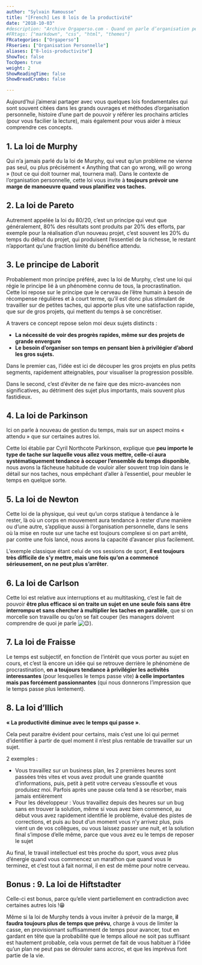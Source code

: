 ```yaml
---
author: "Sylvain Ramousse"
title: "[French] Les 8 lois de la productivité"
date: "2018-10-03"
#description: "Archive Orgaperso.com - Quand on parle d’organisation personnelle, difficile de passer outre les méthodes de référence sur le sujet."
#FRtags: ["markdown", "css", "html", "themes"]
FRcategories: ["Orgaperso"]
FRseries: ["Organisation Personnelle"]
aliases: ["8-lois-productivite"]
ShowToc: false
TocOpen: true
weight: 2
ShowReadingTime: false
ShowBreadCrumbs: false

---
```


Aujourd’hui j’aimerai partager avec vous quelques lois fondamentales qui sont souvent citées dans les grands ouvrages et méthodes d’organisation personnelle, histoire d’une part de pouvoir y référer les prochains articles (pour vous facilier la lecture), mais également pour vous aider à mieux comprendre ces concepts.

## 1. La loi de Murphy

Qui n’a jamais parlé du la loi de Murphy, qui veut qu’un problème ne vienne pas seul, ou plus précisément « Anything that can go wrong, will go wrong » (tout ce qui doit tourner mal, tournera mal). Dans le contexte de l’organisation personnelle, cette loi vous invite à **toujours prévoir une marge de manoeuvre quand vous planifiez vos taches.**

## 2. La loi de Pareto

Autrement appelée la loi du 80/20, c’est un principe qui veut que généralement, 80% des résultats sont produits par 20% des efforts, par exemple pour la réalisation d’un nouveau projet, c’est souvent les 20% du temps du début du projet, qui produisent l’essentiel de la richesse, le restant n’apportant qu’une fraction limité du bénéfice attendu.

## 3. Le principe de Laborit

Probablement mon principe préféré, avec la loi de Murphy, c’est une loi qui régie le principe lié à un phénomène connu de tous, la procrastination. Cette loi repose sur le principe que le cerveau de l’être humain à besoin de récompense régulières et à court terme, qu’il est donc plus stimulant de travailler sur de petites taches, qui apporte plus vite une satisfaction rapide, que sur de gros projets, qui mettent du temps à se concrétiser.

A travers ce concept repose selon moi deux sujets distincts :

-   **La nécessité de voir des progrès rapides, même sur des projets de grande envergure**
-   **Le besoin d’organiser son temps en pensant bien à privilégier d’abord les gros sujets.**

Dans le premier cas, l’idée est ici de découper les gros projets en plus petits segments, rapidement atteignables, pour visualiser la progression possible.

Dans le second, c’est d’éviter de ne faire que des micro-avancées non significatives, au détriment des sujet plus importants, mais souvent plus fastidieux.

## 4. La loi de Parkinson

Ici on parle à nouveau de gestion du temps, mais sur un aspect moins « attendu » que sur certaines autres loi.

Cette loi établie par Cyril Northcote Parkinson, explique que **peu importe le type de tache sur laquelle vous allez vous mettre, celle-ci aura systématiquement tendance à occuper l’ensemble du temps disponible**, nous avons la fâcheuse habitude de vouloir aller souvent trop loin dans le détail sur nos taches, nous empêchant d’aller à l’essentiel, pour meubler le temps en quelque sorte.

## 5. La loi de Newton

Cette loi de la physique, qui veut qu’un corps statique à tendance à le rester, là où un corps en mouvement aura tendance à rester d’une manière ou d’une autre, s’applique aussi à l’organisation personnelle, dans le sens où la mise en route sur une tache est toujours complexe si on part arrêté, par contre une fois lancé, nous avons la capacité d’avancer plus facilement.

L’exemple classique étant celui de vos sessions de sport, **il est toujours très difficile de s’y mettre, mais une fois qu’on a commencé sérieusement, on ne peut plus s’arrêter**.

## 6. La loi de Carlson

Cette loi est relative aux interruptions et au multitasking, c’est le fait de pouvoir **être plus efficace si on traite un sujet en une seule fois sans être interrompu et sans chercher à multiplier les taches en parallèle**, que si on morcelle son travaille ou qu’on se fait couper (les managers doivent comprendre de quoi je parle ![😉](https://s.w.org/images/core/emoji/11/svg/1f609.svg)).

## 7. La loi de Fraisse

Le temps est subjectif, en fonction de l’intérêt que vous porter au sujet en cours, et c’est là encore un idée qui se retrouve derrière le phénomène de procrastination, **on a toujours tendance à privilégier les activités interessantes** (pour lesquelles le temps passe vite) **à celle importantes mais pas forcément passionnantes** (qui nous donnerons l’impression que le temps passe plus lentement).

## 8. La loi d’Illich

**« La productivité diminue avec le temps qui passe »**.

Cela peut paraitre évident pour certains, mais c’est une loi qui permet d’identifier à partir de quel moment il n’est plus rentable de travailler sur un sujet.

2 exemples :

-   Vous travaillez sur un business plan, les 2 premières heures sont passées très vites et vous avez produit une grande quantité d’informations, puis, petit à petit votre cerveau s’essoufle et vous produisez moi. Parfois après une pause cela tend à se résorber, mais jamais entièrement
-   Pour les développeur : Vous travaillez depuis des heures sur un bug sans en trouver la solution, même si vous avez bien commencé, au début vous avez rapidement identifié le problème, évalué des pistes de corrections, et puis au bout d’un moment vous n’y arrivez plus, puis vient un de vos collègues, ou vous laissez passer une nuit, et la solution final s’impose d’elle même, parce que vous avez eu le temps de reposer le sujet

Au final, le travail intellectuel est très proche du sport, vous avez plus d’énergie quand vous commencez un marathon que quand vous le terminez, et c’est tout à fait normal, il en est de même pour notre cerveau.

## **Bonus : 9. La loi de Hiftstadter**

Celle-ci est bonus, parce qu’elle vient partiellement en contradiction avec certaines autres lois !😁

Même si la loi de Murphy tends à vous inviter à prévoir de la marge, **il faudra toujours plus de temps que prévu**, charge à vous de limiter la casse, en provisionnant suffisamment de temps pour avancer, tout en gardant en tête que la probabilité que le temps alloué ne soit pas suffisant est hautement probable, cela vous permet de fait de vous habituer à l’idée qu’un plan ne peut pas se dérouler sans accroc, et que les imprévus font partie de la vie.